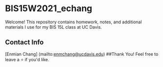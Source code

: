 # BIS15W2021_echang
Welcome! This repository contains homework, notes, and additional materials I use for my BIS 15L class at UC Davis.
## Contact Info
[Enmian Chang] (mailto:enmchang@ucdavis.edu)
##Thank You!
Feel free to leave a ⭐ if you'd like. 
